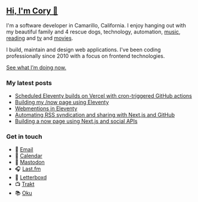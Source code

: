 ## [Hi, I'm Cory 👋](https://coryd.dev)

I'm a software developer in Camarillo, California. I enjoy hanging out with my beautiful family and 4 rescue dogs, technology, automation, <a href="https://www.last.fm/user/cdme_" target="_blank" rel="noopener noreferrer">music</a>, <a href="https://oku.club/user/cory" target="_blank" rel="noopener noreferrer">reading</a> and <a href="https://trakt.tv/users/cdransf" target="_blank" rel="noopener noreferrer">tv</a> and <a href="https://letterboxd.com/cdme" target="_blank" rel="noopener noreferrer">movies</a>.

I build, maintain and design web applications. I've been coding professionally since 2010 with a focus on frontend technologies.

[See what I’m doing now.](https://coryd.dev/now)

### My latest posts
<!-- BLOGPOSTS:START -->
- [Scheduled Eleventy builds on Vercel with cron-triggered GitHub actions](https://coryd.dev/posts/2023/scheduled-eleventy-builds-cron-github-actions/)
- [Building my /now page using Eleventy](https://coryd.dev/posts/2023/building-my-now-page-using-eleventy/)
- [Webmentions in Eleventy](https://coryd.dev/posts/2023/webmentions-in-eleventy/)
- [Automating RSS syndication and sharing with Next.js and GitHub](https://coryd.dev/posts/2023/automating-rss-syndication-with-nextjs-github/)
- [Building a now page using Next.js and social APIs](https://coryd.dev/posts/2023/building-a-now-page-using-nextjs-and-social-apis/)
<!-- BLOGPOSTS:END -->

### Get in touch

- 📧 [Email](mailto:hi@coryd.dev)
- 📆 [Calendar](https://savvycal.com/coryd)
- 🐘 [Mastodon](https://social.lol/@cory)
- 🎧 [Last.fm](https://last.fm/user/cdme_)
- 🎥 [Letterboxd](https://letterboxd.com/cdme)
- 📺 [Trakt](https://trakt.tv/users/cdransf)
- 📚 [Oku](https://oku.club/user/cory)
